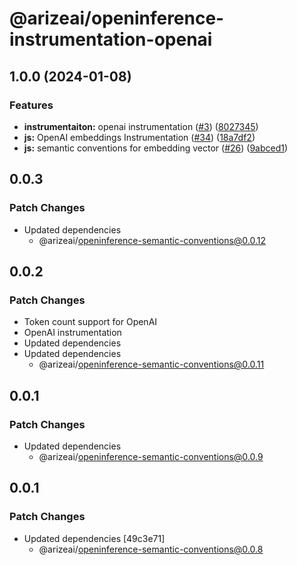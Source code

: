# @arizeai/openinference-instrumentation-openai

## 1.0.0 (2024-01-08)


### Features

* **instrumentaiton:** openai instrumentation ([#3](https://github.com/Arize-ai/openinference/issues/3)) ([8027345](https://github.com/Arize-ai/openinference/commit/80273456566da8047ff70e3b0441c89bde2f636d))
* **js:** OpenAI embeddings Instrumentation ([#34](https://github.com/Arize-ai/openinference/issues/34)) ([18a7df2](https://github.com/Arize-ai/openinference/commit/18a7df2b4d5c2d5ff19b158bf580226b872b7663))
* **js:** semantic conventions for embedding vector ([#26](https://github.com/Arize-ai/openinference/issues/26)) ([9abced1](https://github.com/Arize-ai/openinference/commit/9abced1c604d465f4c506e740bd2b3d10cc8bc7e))

## 0.0.3

### Patch Changes

- Updated dependencies
  - @arizeai/openinference-semantic-conventions@0.0.12

## 0.0.2

### Patch Changes

- Token count support for OpenAI
- OpenAI instrumentation
- Updated dependencies
- Updated dependencies
  - @arizeai/openinference-semantic-conventions@0.0.11

## 0.0.1

### Patch Changes

- Updated dependencies
  - @arizeai/openinference-semantic-conventions@0.0.9

## 0.0.1

### Patch Changes

- Updated dependencies [49c3e71]
  - @arizeai/openinference-semantic-conventions@0.0.8
